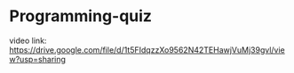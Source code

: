 # Programming-quiz

video link:  https://drive.google.com/file/d/1t5FIdqzzXo9562N42TEHawjVuMj39gvl/view?usp=sharing

